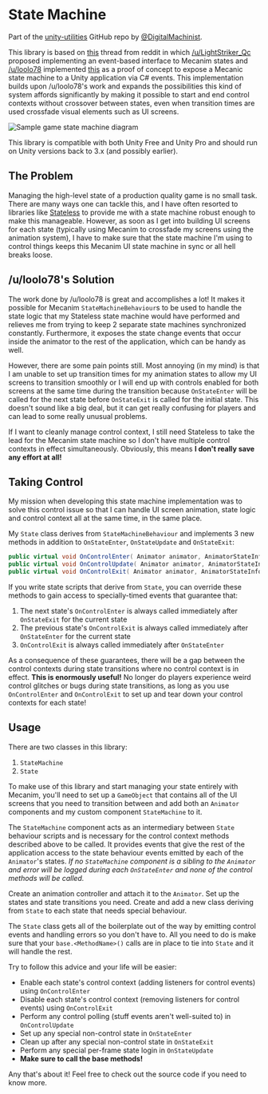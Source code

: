State Machine
=============

Part of the [unity-utilities](https://github.com/DigitalMachinist/unity-utilities) GitHub repo by [@DigitalMachinist](https://github.com/DigitalMachinist).

This library is based on [this](https://www.reddit.com/r/Unity3D/comments/39eh4x/tutorial_state_machine_behaviours_discouple/) thread from reddit in which [/u/LightStriker_Qc](https://www.reddit.com/user/LightStriker_Qc) proposed implementing an event-based interface to Mecanim states and [/u/loolo78](https://www.reddit.com/user/loolo78) implemented [this](https://www.youtube.com/watch?v=GjwoyqNdimY) as a proof of concept to expose a Mecanic state machine to a Unity application via C# events. This implementation builds upon /u/loolo78's work and expands the possibilities this kind of system affords significantly by making it possible to start and end control contexts without crossover between states, even when transition times are used crossfade visual elements such as UI screens.

![Sample game state machine diagram](https://raw.githubusercontent.com/DigitalMachinist/unity-utilities/master/Assets/Utilities/State%20Machine/StateMachine.png)

This library is compatible with both Unity Free and Unity Pro and should run on Unity versions back to 3.x (and possibly earlier).

## The Problem

Managing the high-level state of a production quality game is no small task. There are many ways one can tackle this, and I have often resorted to libraries like [Stateless](https://github.com/dotnet-state-machine/stateless) to provide me with a state machine robust enough to make this manageable. However, as soon as I get into building UI screens for each state (typically using Mecanim to crossfade my screens using the animation system), I have to make sure that the state machine I'm using to control things keeps this Mecanim UI state machine in sync or all hell breaks loose.

## /u/loolo78's Solution

The work done by /u/loolo78 is great and accomplishes a lot! It makes it possible for Mecanim ```StateMachineBehaviour```s to be used to handle the state logic that my Stateless state machine would have performed and relieves me from trying to keep 2 separate state machines synchronized constantly. Furthermore, it exposes the state change events that occur inside the animator to the rest of the application, which can be handy as well.

However, there are some pain points still. Most annoying (in my mind) is that I am unable to set up transition times for my animation states to allow my UI screens to transition smoothly or I will end up with controls enabled for both screens at the same time during the transition because ```OnStateEnter``` will be called for the next state before ```OnStateExit``` is called for the initial state. This doesn't sound like a big deal, but it can get really confusing for players and can lead to some really unusual problems.

If I want to cleanly manage control context, I still need Stateless to take the lead for the Mecanim state machine so I don't have multiple control contexts in effect simultaneously. Obviously, this means **I don't really save any effort at all!**

## Taking Control

My mission when developing this state machine implementation was to solve this control issue so that I can handle UI screen animation, state logic and control context all at the same time, in the same place.

My ```State``` class derives from ```StateMachineBehaviour``` and implements 3 new methods in addition to ```OnStateEnter```, ```OnStateUpdate``` and ```OnStateExit```:

```csharp
public virtual void OnControlEnter( Animator animator, AnimatorStateInfo stateInfo, int layerIndex );
public virtual void OnControlUpdate( Animator animator, AnimatorStateInfo stateInfo, int layerIndex );
public virtual void OnControlExit( Animator animator, AnimatorStateInfo stateInfo, int layerIndex );
```

If you write state scripts that derive from ```State```, you can override these methods to gain access to specially-timed events that guarantee that:

1. The next state's ```OnControlEnter``` is always called immediately after ```OnStateExit``` for the current state
2. The previous state's ```OnControlExit``` is always called immediately after ```OnStateEnter``` for the current state
3. ```OnControlExit``` is always called immediately after ```OnStateEnter```

As a consequence of these guarantees, there will be a gap between the control contexts during state transitions where no control context is in effect. **This is enormously useful!** No longer do players experience weird control glitches or bugs during state transitions, as long as you use ```OnControlEnter``` and ```OnControlExit``` to set up and tear down your control contexts for each state!

## Usage

There are two classes in this library:

1. ```StateMachine```
2. ```State```

To make use of this library and start managing your state entirely with Mecanim, you'll need to set up a ```GameObject``` that contains all of the UI screens that you need to transition between and add both an ```Animator``` components and my custom component ```StateMachine``` to it.

The ```StateMachine``` component acts as an intermediary between ```State``` behaviour scripts and is necessary for the control context methods described above to be called. It provides events that give the rest of the application access to the state behaviour events emitted by each of the ```Animator```'s states. *If no ```StateMachine``` component is a sibling to the ```Animator``` and error will be logged during each ```OnStateEnter``` and none of the control methods will be called.*

Create an animation controller and attach it to the ```Animator```. Set up the states and state transitions you need. Create and add a new class deriving from ```State``` to each state that needs special behaviour.

The ```State``` class gets all of the boilerplate out of the way by emitting control events and handling errors so you don't have to. All you need to do is make sure that your ```base.<MethodName>()``` calls are in place to tie into ```State``` and it will handle the rest.

Try to follow this advice and your life will be easier:

 - Enable each state's control context (adding listeners for control events) using ```OnControlEnter```
 - Disable each state's control context (removing listeners for control events) using ```OnControlExit```
 - Perform any control polling (stuff events aren't well-suited to) in ```OnControlUpdate```
 - Set up any special non-control state in ```OnStateEnter```
 - Clean up after any special non-control state in ```OnStateExit```
 - Perform any special per-frame state login in ```OnStateUpdate```
 - **Make sure to call the base methods!**

Any that's about it! Feel free to check out the source code if you need to know more.
